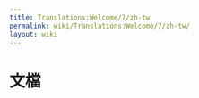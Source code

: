 ```yaml
---
title: Translations:Welcome/7/zh-tw
permalink: wiki/Translations:Welcome/7/zh-tw/
layout: wiki
---
```


# 文檔
